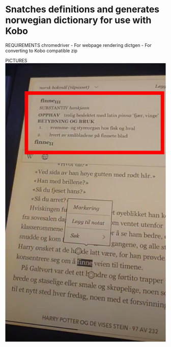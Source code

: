 # Snatches definitions and generates norwegian dictionary for use with Kobo

REQUIREMENTS
chromedriver - For webpage rendering
dictgen - For converting to Kobo compatible zip

PICTURES
![alt text](ordbok.png "Picture of dictionary working on the Kobo Libra 2")

